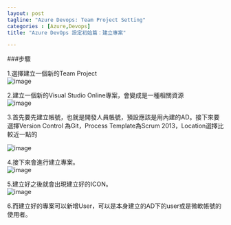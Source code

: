 ```yaml
---
layout: post
tagline: "Azure Devops: Team Project Setting"
categories : [Azure,Devops]
title: "Azure DevOps 設定初始篇：建立專案"

---
```


###步驟

1.選擇建立一個新的Team Project  
![image](https://farm8.staticflickr.com/7546/15958102408_1718840f13_o.png)


2.建立一個新的Visual Studio Online專案，會變成是一種相關資源  
![image](https://farm9.staticflickr.com/8597/16119790386_2312711ebf_o.png)

3.首先要先建立帳號，也就是開發人員帳號，預設應該是用內建的AD。接下來要選擇Version Control 為Git，Process Template為Scrum 2013，Location選擇比較近一點的

![image](https://farm8.staticflickr.com/7554/15523299344_e1114b580e_o.png)

4.接下來會進行建立專案。  
![image](https://farm9.staticflickr.com/8669/15958196208_05b33d9119_o.png)


5.建立好之後就會出現建立好的ICON。  
![image](https://farm8.staticflickr.com/7488/15958200978_24a3414d85_o.png)

6.而建立好的專案可以新增User，可以是本身建立的AD下的user或是微軟帳號的使用者。  